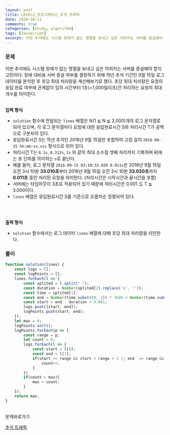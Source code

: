 ```yaml
---
layout: post
title: LEVEL3_프로그래머스_추석 트래픽
date: 2020-10-11
comments: true
categories: [Study, algorithm]
tags: [Javascript]
excerpt: 이번 추석에도 시스템 장애가 없는 명절을 보내고 싶은 어피치는 서버를 증설해야 할지 고민이다. 장애 대비용 서버 증설 여부를 결정하기 위해 작년 추석 기간인 9월 15일 로그 데이터를 분석한 후 초당 최대 처리량을 계산해보기로 했다.
---
```


### 문제

이번 추석에도 시스템 장애가 없는 명절을 보내고 싶은 어피치는 서버를 증설해야 할지 고민이다. 장애 대비용 서버 증설 여부를 결정하기 위해 작년 추석 기간인 9월 15일 로그 데이터를 분석한 후 초당 최대 처리량을 계산해보기로 했다. 초당 최대 처리량은 요청의 응답 완료 여부에 관계없이 임의 시간부터 1초(=1,000밀리초)간 처리하는 요청의 최대 개수를 의미한다.
<br>
<br>

**입력 형식**
- `solution` 함수에 전달되는 `lines` 배열은 N(1 ≦ N ≦ 2,000)개의 로그 문자열로 되어 있으며, 각 로그 문자열마다 요청에 대한 응답완료시간 S와 처리시간 T가 공백으로 구분되어 있다.
- 응답완료시간 S는 작년 추석인 2016년 9월 15일만 포함하여 고정 길이 `2016-09-15 hh:mm:ss.sss` 형식으로 되어 있다.
- 처리시간 T는 `0.1s`, `0.312s`, `2s` 와 같이 최대 소수점 셋째 자리까지 기록하며 뒤에는 초 단위를 의미하는 `s`로 끝난다.
- 예를 들어, 로그 문자열 `2016-09-15 03:10:33.020 0.011s`은 2016년 9월 15일 오전 3시 10분 **33.010초**부터 2016년 9월 15일 오전 3시 10분 **33.020초**까지 **0.011초** 동안 처리된 요청을 의미한다. (처리시간은 시작시간과 끝시간을 포함)
- 서버에는 타임아웃이 3초로 적용되어 있기 때문에 처리시간은 0.001 ≦ T ≦ 3.000이다.
- `lines` 배열은 응답완료시간 S를 기준으로 오름차순 정렬되어 있다.
<br>
<br>

**출력 형식**
- `solution` 함수에서는 로그 데이터 `lines` 배열에 대해 초당 최대 처리량을 리턴한다.

### 풀이

```javascript
function solution(lines) {
    const logs = [];
    const logPoints = [];
    lines.forEach(l => {
        const splited = l.split(" ");
        const duration = Number(splited[2].replace('s', ''));
        const time = splited[1];
        const end = Number(time.substr(0, 2)) * 3600 + Number(time.substr(3, 2)) * 60 + Number(time.substr(6, 6));
        const start = end - duration + 0.001;
        logs.push([start, end]);
        logPoints.push(start, end);
    });
    let max = 0; 
    logPoints.sort();
    logPoints.forEach(p => {
        const range = p;
        let count = 0;
        logs.forEach(l => {
            const start = l[0];
            const end = l[1];
            if(start >= range && start < range + 1 || end  >= range && end < range + 1 || start <= range && end >= range + 1){
                count++;
            }
        })
        if(count > max){
            max = count;
        }
    });
    return max;
}
```

<br>
<span class="reference">문제바로가기</span>

[추석 트래픽](https://programmers.co.kr/learn/courses/30/lessons/17676)

